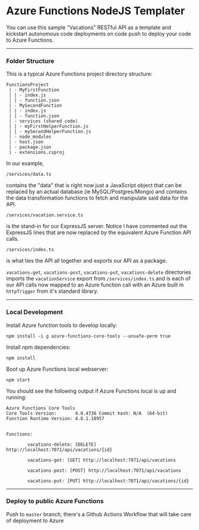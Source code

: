 # Azure Functions NodeJS Templater

You can use this sample "Vacations" RESTful API as a template and  kickstart autonomous code deployments on code push to deploy your code to Azure Functions.
___

### Folder Structure 

This is a typical Azure Functions project directory structure:
```
FunctionsProject
 | - MyFirstFunction
 | | - index.js
 | | - function.json
 | - MySecondFunction
 | | - index.js
 | | - function.json
 | - services (shared code)
 | | - myFirstHelperFunction.js
 | | - mySecondHelperFunction.js
 | - node_modules
 | - host.json
 | - package.json
 | - extensions.csproj
 ```

In our example, 

`/services/data.ts` 

contains the "data" that is right now just a JavaScript object that can be replaced by an actual database (ie MySQL/Postgres/Mongo) and contains the data transformation functions to fetch and manipulate said data for the API.

`/services/vacation.service.ts`

is the stand-in for our ExpressJS server. Notice I have commented out the ExpressJS lines that are now replaced by the equivalent Azure Function API calls.

`/services/index.ts`

is what ties the API all together and exports our API as a package.

`vacations-get`, `vacations-post`, `vacations-put`, `vacations-delete` directories imports the `vacationService` export from `/services/index.ts` and is each of our API calls now mapped to an Azure function call with an Azure built in `httpTrigger` from it's standard library. 

___

### Local Development

Install Azure function tools to develop locally:

`npm install -i g azure-functions-core-tools --unsafe-perm true`

Install npm dependencies:

`npm install`

Boot up Azure Functions local webserver:

`npm start`

You should see the following output if Azure Functions local is up and running:
```
Azure Functions Core Tools
Core Tools Version:       4.0.4736 Commit hash: N/A  (64-bit)
Function Runtime Version: 4.8.1.18957


Functions:

        vacations-delete: [DELETE] http://localhost:7071/api/vacations/{id}

        vacations-get: [GET] http://localhost:7071/api/vacations

        vacations-post: [POST] http://localhost:7071/api/vacations

        vacations-put: [PUT] http://localhost:7071/api/vacations/{id}

```

___


### Deploy to public Azure Functions
Push to `master` branch, there's a Github Actions Workflow that will take care of deployment to Azure